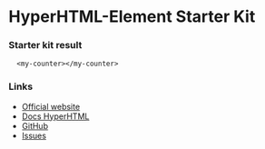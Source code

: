 # HyperHTML-Element Starter Kit

### Starter kit result

```showcase
  <my-counter></my-counter>
```

### Links

- [Official website](https://github.com/WebReflection/hyperHTML-Element)
- [Docs HyperHTML](https://viperhtml.js.org/hyperhtml/documentation/#introduction)
- [GitHub](https://github.com/WebReflection/hyperHTML-Element)
- [Issues](https://github.com/WebReflection/hyperHTML-Element/issues)
